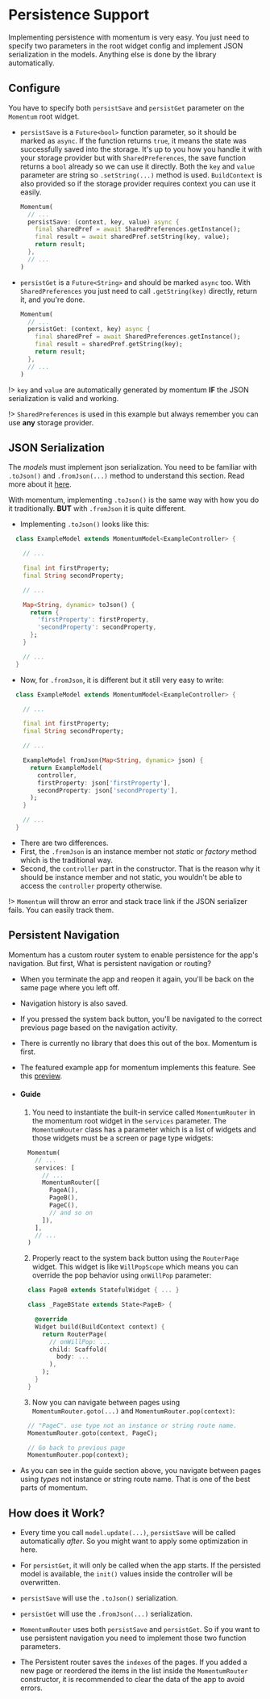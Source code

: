 # Persistence Support
Implementing persistence with momentum is very easy. You just need to specify two parameters in the root widget config and implement JSON serialization in the models. Anything else is done by the library automatically.

## Configure
You have to specify both `persistSave` and `persistGet` parameter on the `Momentum` root widget.

- `persistSave` is a `Future<bool>` function parameter, so it should be marked as `async`. If the function returns `true`, it means the state was successfully saved into the storage. It's up to you how you handle it with your storage provider but with `SharedPreferences`, the save function returns a `bool` already so we can use it directly. Both the `key` and `value` parameter are string so `.setString(...)` method is used. `BuildContext` is also provided so if the storage provider requires context you can use it easily.
  ```dart
  Momentum(
    // ...
    persistSave: (context, key, value) async {
      final sharedPref = await SharedPreferences.getInstance();
      final result = await sharedPref.setString(key, value);
      return result;
    },
    // ...
  )
  ```

- `persistGet` is a `Future<String>` and should be marked `async` too. With `SharedPreferences` you just need to call `.getString(key)` directly, return it, and you're done.
  ```dart
  Momentum(
    // ...
    persistGet: (context, key) async {
      final sharedPref = await SharedPreferences.getInstance();
      final result = sharedPref.getString(key);
      return result;
    },
    // ...
  )
  ```

!> `key` and `value` are automatically generated by momentum **IF** the JSON serialization is valid and working.

!> `SharedPreferences` is used in this example but always remember you can use **any** storage provider.

## JSON Serialization
The *models* must implement json serialization. You need to be familiar with `.toJson()` and `.fromJson(...)` method to understand this section. Read more about it [here](https://flutter.dev/docs/development/data-and-backend/json).

With momentum, implementing `.toJson()` is the same way with how you do it traditionally. **BUT** with `.fromJson` it is quite different.

- Implementing `.toJson()` looks like this:
```dart
  class ExampleModel extends MomentumModel<ExampleController> {

    // ...

    final int firstProperty;
    final String secondProperty;

    // ...

    Map<String, dynamic> toJson() {
      return {
        'firstProperty': firstProperty,
        'secondProperty': secondProperty,
      };
    }

    // ...
  }
```

- Now, for `.fromJson`, it is different but it still very easy to write:
```dart
  class ExampleModel extends MomentumModel<ExampleController> {

    // ...

    final int firstProperty;
    final String secondProperty;

    // ...

    ExampleModel fromJson(Map<String, dynamic> json) {
      return ExampleModel(
        controller,
        firstProperty: json['firstProperty'],
        secondProperty: json['secondProperty'],
      );
    }

    // ...
  }
```
- There are two differences.
- First, the `.fromJson` is an instance member not *static* or *factory* method which is the traditional way.
- Second, the `controller` part in the constructor. That is the reason why it should be instance member and not static, you wouldn't be able to access the `controller` property otherwise.

!> `Momentum` will throw an error and stack trace link if the JSON serializer fails. You can easily track them.

## Persistent Navigation
Momentum has a custom router system to enable persistence for the app's navigation. But first, What is persistent navigation or routing?
- When you terminate the app and reopen it again, you'll be back on the same page where you left off.
- Navigation history is also saved.
- If you pressed the system back button, you'll be navigated to the correct previous page based on the navigation activity.
- There is currently no library that does this out of the box. Momentum is first.
- The featured example app for momentum implements this feature. See this [preview](/?id=preview).

- #### Guide
  1. You need to instantiate the built-in service called `MomentumRouter` in the momentum root widget in the `services` parameter. The `MomentumRouter` class has a parameter which is a list of widgets and those widgets must be a screen or page type widgets:
  ```dart
    Momentum(
      // ...
      services: [
        // ...
        MomentumRouter([
          PageA(),
          PageB(),
          PageC(),
          // and so on
        ]),
      ],
      // ...
    )
  ```
  2. Properly react to the system back button using the `RouterPage` widget. This widget is like `WillPopScope` which means you can override the pop behavior using `onWillPop` parameter:
  ```dart
    class PageB extends StatefulWidget { ... }

    class _PageBState extends State<PageB> {

      @override
      Widget build(BuildContext context) {
        return RouterPage(
          // onWillPop: ...
          child: Scaffold(
            body: ...
          ),
        );
      }
    }
  ```
  3. Now you can navigate between pages using `MomentumRouter.goto(...)` and `MomentumRouter.pop(context)`:
  ```dart
    // "PageC". use type not an instance or string route name.
    MomentumRouter.goto(context, PageC);

    // Go back to previous page
    MomentumRouter.pop(context);
  ```
- As you can see in the guide section above, you navigate between pages using *types* not instance or string route name. That is one of the best parts of momentum.

## How does it Work?
- Every time you call `model.update(...)`, `persistSave` will be called automatically *after*. So you might want to apply some optimization in here.
- For `persistGet`, it will only be called when the app starts. If the persisted model is available, the `init()` values inside the controller will be overwritten.

- `persistSave` will use the `.toJson()` serialization.
- `persistGet` will use the `.fromJson(...)` serialization.

- `MomentumRouter` uses both `persistSave` and `persistGet`. So if you want to use persistent navigation you need to implement those two function parameters.
- The Persistent router saves the `indexes` of the pages. If you added a new page or reordered the items in the list inside the `MomentumRouter` constructor, it is recommended to clear the data of the app to avoid errors.